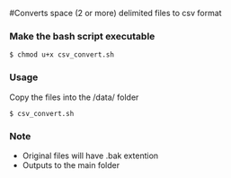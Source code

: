 #Converts space (2 or more) delimited files to csv format

### Make the bash script executable
```
$ chmod u+x csv_convert.sh
```

### Usage
Copy the files into the /data/ folder

```
$ csv_convert.sh
```

### Note 
- Original files will have .bak extention
- Outputs to the main folder

